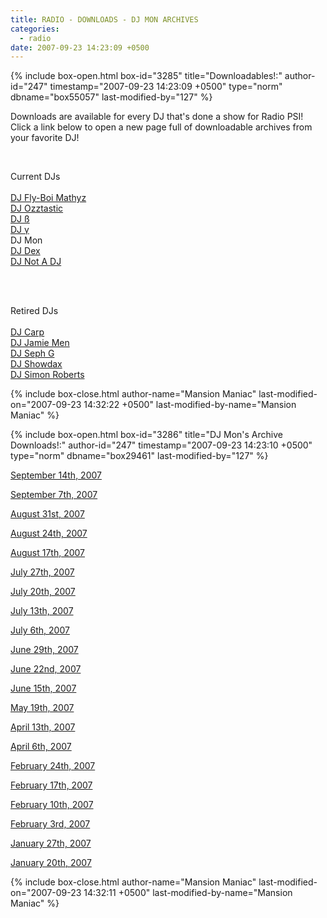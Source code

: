 ```yaml
---
title: RADIO - DOWNLOADS - DJ MON ARCHIVES
categories:
  - radio
date: 2007-09-23 14:23:09 +0500
---
```

{% include box-open.html box-id="3285" title="Downloadables!:" author-id="247" timestamp="2007-09-23 14:23:09 +0500" type="norm" dbname="box55057" last-modified-by="127" %}
<p>
Downloads are available for every DJ that's done a show for Radio PSI!  Click a link below to open a new page full of downloadable archives from your favorite DJ!
</p><BR />

<p>Current DJs<BR /><BR />
<a href='/radio/downloads/mon'>DJ Fly-Boi Mathyz</a><BR />
<a href='/radio/downloads/ozztastic'>DJ Ozztastic</a><BR />
<a href='/radio/downloads/b'>DJ ß</a><BR />
<a href='/radio/downloads/g'>DJ γ</a><BR />
DJ Mon<BR />
<a href='/radio/downloads/dex'>DJ Dex</a><BR />
<a href='/radio/downloads/notadj'>DJ Not A DJ</a><BR />
</p><BR /><BR />

<p>Retired DJs<BR /><BR />
<a href='/radio/downloads/carp'>DJ Carp</a><BR />
<a href='/radio/downloads/jamiemen'>DJ Jamie Men</a><BR />
<a href='/radio/downloads/sephg'>DJ Seph G</a><BR />
<a href='/radio/downloads/showdax'>DJ Showdax</a><BR />
<a href='/radio/downloads/simonbob'>DJ Simon Roberts</a><BR />
</p>
{% include box-close.html author-name="Mansion Maniac" last-modified-on="2007-09-23 14:32:22 +0500" last-modified-by-name="Mansion Maniac" %}

{% include box-open.html box-id="3286" title="DJ Mon's Archive Downloads!:" author-id="247" timestamp="2007-09-23 14:23:10 +0500" type="norm" dbname="box29461" last-modified-by="127" %}
<p>
<a href="http://radio.starmen.net/dumps/archives/mon/radiopsidumpdjmon20070914.ogg">September 14th, 2007</a>
</p>

<p>
<a href="http://radio.starmen.net/dumps/archives/mon/radiopsidumpdjmon20070907.ogg">September 7th, 2007</a>
</p>

<p>
<a href="http://radio.starmen.net/dumps/archives/mon/radiopsidumpdjmon20070831.ogg">August 31st, 2007</a>
</p>

<p>
<a href="http://radio.starmen.net/dumps/archives/mon/radiopsidumpdjmon20070824.ogg">August 24th, 2007</a>
</p>

<p>
<a href="http://radio.starmen.net/dumps/archives/mon/radiopsidumpdjmon20070817.ogg">August 17th, 2007</a>
</p>

<p>
<a href="http://radio.starmen.net/dumps/archives/mon/radiopsidumpdjmon20070727.ogg">July 27th, 2007</a>
</p>

<p>
<a href="http://radio.starmen.net/dumps/archives/mon/radiopsidumpdjmon20070720.ogg">July 20th, 2007</a>
</p>

<p>
<a href="http://radio.starmen.net/dumps/archives/mon/radiopsidumpdjmon20070713.ogg">July 13th, 2007</a>
</p>

<p>
<a href="http://radio.starmen.net/dumps/archives/mon/radiopsidumpdjmon20070706.ogg">July 6th, 2007</a>
</p>

<p>
<a href="http://radio.starmen.net/dumps/archives/mon/radiopsidumpdjmon20070629.ogg">June 29th, 2007</a>
</p>

<p>
<a href="http://radio.starmen.net/dumps/archives/mon/radiopsidumpdjmon20070622.ogg">June 22nd, 2007</a>
</p>

<p>
<a href="http://radio.starmen.net/dumps/archives/mon/radiopsidumpdjmon20070615.ogg">June 15th, 2007</a>
</p>

<p>
<a href="http://radio.starmen.net/dumps/archives/mon/radiopsidumpdjmon20070519.ogg">May 19th, 2007</a>
</p>

<p>
<a href="http://radio.starmen.net/dumps/archives/mon/radiopsidumpdjmon20070413.ogg">April 13th, 2007</a>
</p>

<p>
<a href="http://radio.starmen.net/dumps/archives/mon/radiopsidumpdjmon20070406.ogg">April 6th, 2007</a>
</p>

<p>
<a href="http://radio.starmen.net/dumps/archives/mon/radiopsidumpdjmon20070224.ogg">February 24th, 2007</a>
</p>

<p>
<a href="http://radio.starmen.net/dumps/archives/monz/radiopsidumpdjmon20070217.ogg">February 17th, 2007</a>
</p>

<p>
<a href="http://radio.starmen.net/dumps/archives/mon/radiopsidumpdjmon20070210.ogg">February 10th, 2007</a>
</p>

<p>
<a href="http://radio.starmen.net/dumps/archives/mon/radiopsidumpdjmon20070203.ogg">February 3rd, 2007</a>
</p>

<p>
<a href="http://radio.starmen.net/dumps/archives/mon/radiopsidumpdjmon20070127.ogg">January 27th, 2007</a>
</p>

<p>
<a href="http://radio.starmen.net/dumps/archives/mon/radiopsidumpdjmon20070120.ogg">January 20th, 2007</a>
</p>
{% include box-close.html author-name="Mansion Maniac" last-modified-on="2007-09-23 14:32:11 +0500" last-modified-by-name="Mansion Maniac" %}
